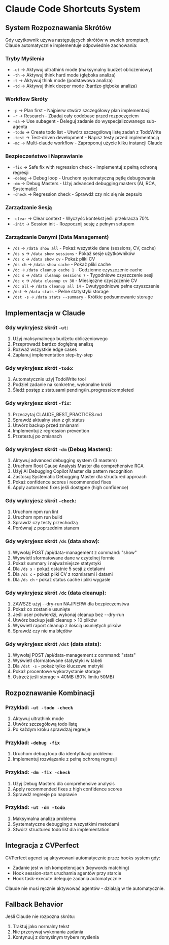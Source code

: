 # Claude Code Shortcuts System

## System Rozpoznawania Skrótów

Gdy użytkownik używa następujących skrótów w swoich promptach, Claude automatycznie implementuje odpowiednie zachowania:

### Tryby Myślenia
- `-ut` → Aktywuj ultrathink mode (maksymalny budżet obliczeniowy)
- `-th` → Aktywuj think hard mode (głęboka analiza)
- `-t` → Aktywuj think mode (podstawowa analiza)
- `-td` → Aktywuj think deeper mode (bardzo głęboka analiza)

### Workflow Skróty
- `-p` → Plan first - Najpierw stwórz szczegółowy plan implementacji
- `-r` → Research - Zbadaj cały codebase przed rozpoczęciem
- `-sa` → Use subagent - Deleguj zadanie do wyspecjalizowanego sub-agenta
- `-todo` → Create todo list - Utwórz szczegółową listę zadań z TodoWrite
- `-test` → Test-driven development - Napisz testy przed implementacją
- `-mc` → Multi-claude workflow - Zaproponuj użycie kilku instancji Claude

### Bezpieczeństwo i Naprawianie
- `-fix` → Safe fix with regression check - Implementuj z pełną ochroną regresji
- `-debug` → Debug loop - Uruchom systematyczną pętlę debugowania
- `-dm` → Debug Masters - Użyj advanced debugging masters (AI, RCA, Systematic)
- `-check` → Regression check - Sprawdź czy nic się nie zepsuło

### Zarządzanie Sesją
- `-clear` → Clear context - Wyczyść kontekst jeśli przekracza 70%
- `-init` → Session init - Rozpocznij sesję z pełnym setupem

### Zarządzanie Danymi (Data Management)
- `/ds` → `/data show all` - Pokaż wszystkie dane (sessions, CV, cache)
- `/ds s` → `/data show sessions` - Pokaż sesje użytkowników
- `/ds c` → `/data show cv` - Pokaż pliki CV
- `/ds ch` → `/data show cache` - Pokaż pliki cache
- `/dc` → `/data cleanup cache 1` - Codzienne czyszczenie cache
- `/dc s` → `/data cleanup sessions 7` - Tygodniowe czyszczenie sesji
- `/dc c` → `/data cleanup cv 30` - Miesięczne czyszczenie CV
- `/dc all` → `/data cleanup all 14` - Dwutygodniowe pełne czyszczenie
- `/dst` → `/data stats` - Pełne statystyki storage
- `/dst -s` → `/data stats --summary` - Krótkie podsumowanie storage

## Implementacja w Claude

### Gdy wykryjesz skrót `-ut`:
1. Użyj maksymalnego budżetu obliczeniowego
2. Przeprowadź bardzo dogłębną analizę
3. Rozważ wszystkie edge cases
4. Zaplanuj implementation step-by-step

### Gdy wykryjesz skrót `-todo`:
1. Automatycznie użyj TodoWrite tool
2. Podziel zadanie na konkretne, wykonalne kroki
3. Śledź postęp z statusami pending/in_progress/completed

### Gdy wykryjesz skrót `-fix`:
1. Przeczytaj CLAUDE_BEST_PRACTICES.md
2. Sprawdź aktualny stan z git status
3. Utwórz backup przed zmianami
4. Implementuj z regression prevention
5. Przetestuj po zmianach

### Gdy wykryjesz skrót `-dm` (Debug Masters):
1. Aktywuj advanced debugging system (3 masters)
2. Uruchom Root Cause Analysis Master dla comprehensive RCA
3. Użyj AI Debugging Copilot Master dla pattern recognition
4. Zastosuj Systematic Debugging Master dla structured approach
5. Pokaż confidence scores i recommended fixes
6. Apply automated fixes jeśli dostępne (high confidence)

### Gdy wykryjesz skrót `-check`:
1. Uruchom npm run lint
2. Uruchom npm run build
3. Sprawdź czy testy przechodzą
4. Porównaj z poprzednim stanem

### Gdy wykryjesz skrót `/ds` (data show):
1. Wywołaj POST /api/data-management z command: "show"
2. Wyświetl sformatowane dane w czytelnej formie
3. Pokaż summary i najważniejsze statystyki
4. Dla `/ds s` - pokaż ostatnie 5 sesji z detalami
5. Dla `/ds c` - pokaż pliki CV z rozmiarami i datami
6. Dla `/ds ch` - pokaż status cache i pliki wygasłe

### Gdy wykryjesz skrót `/dc` (data cleanup):
1. ZAWSZE użyj --dry-run NAJPIERW dla bezpieczeństwa
2. Pokaż co zostanie usunięte
3. Jeśli user potwierdzi, wykonaj cleanup bez --dry-run
4. Utwórz backup jeśli cleanup > 10 plików
5. Wyświetl raport cleanup z ilością usuniętych plików
6. Sprawdź czy nie ma błędów

### Gdy wykryjesz skrót `/dst` (data stats):
1. Wywołaj POST /api/data-management z command: "stats"
2. Wyświetl sformatowane statystyki w tabeli
3. Dla `/dst -s` - pokaż tylko kluczowe metryki
4. Pokaż procentowe wykorzystanie storage
5. Ostrzeż jeśli storage > 40MB (80% limitu 50MB)

## Rozpoznawanie Kombinacji

### Przykład: `-ut -todo -check`
1. Aktywuj ultrathink mode
2. Utwórz szczegółową todo listę
3. Po każdym kroku sprawdzaj regresje

### Przykład: `-debug -fix`
1. Uruchom debug loop dla identyfikacji problemu
2. Implementuj rozwiązanie z pełną ochroną regresji

### Przykład: `-dm -fix -check`
1. Użyj Debug Masters dla comprehensive analysis
2. Apply recommended fixes z high confidence scores
3. Sprawdź regresje po naprawie

### Przykład: `-ut -dm -todo`
1. Maksymalna analiza problemu
2. Systematyczne debugging z wszystkimi metodami
3. Stwórz structured todo list dla implementation

## Integracja z CVPerfect

CVPerfect agenci są aktywowani automatycznie przez hooks system gdy:
- Zadanie jest w ich kompetencjach (keywords matching)
- Hook session-start uruchamia agentów przy starcie
- Hook task-execute deleguje zadania automatycznie

Claude nie musi ręcznie aktywować agentów - działają w tle automatycznie.

## Fallback Behavior

Jeśli Claude nie rozpozna skrótu:
1. Traktuj jako normalny tekst
2. Nie przerywaj wykonania zadania
3. Kontynuuj z domyślnym trybem myślenia